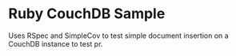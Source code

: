 Ruby CouchDB Sample
======================


Uses RSpec and SimpleCov to test simple document insertion on a CouchDB instance to test pr.

